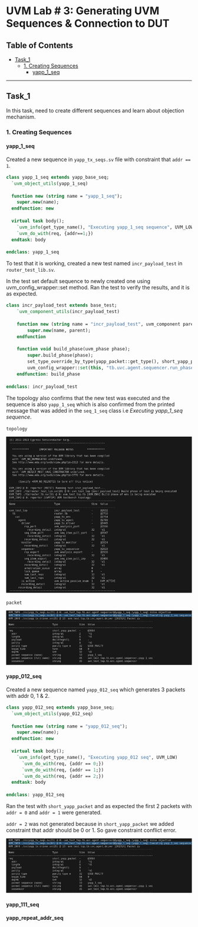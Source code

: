 # UVM Lab # 3: Generating UVM Sequences & Connection to DUT

## Table of Contents

- [Task_1](#task_1)
  - [1. Creating Sequences](#1-Creating_Sequences)
    - [yapp_1_seq](#yapp_1_seq)
---

## Task_1

In this task, need to create different sequences and learn about objection mechanism.

### 1. Creating Sequences

#### yapp_1_seq

Created a new sequence in `yapp_tx_seqs.sv` file with constraint that `addr == 1`. 

```systemverilog
class yapp_1_seq extends yapp_base_seq;
  `uvm_object_utils(yapp_1_seq)

  function new (string name = "yapp_1_seq");
    super.new(name);
  endfunction: new

  virtual task body();
    `uvm_info(get_type_name(), "Executing yapp_1_seq sequence", UVM_LOW)
    `uvm_do_with(req, {addr==1;})
  endtask: body

endclass: yapp_1_seq
```

To test that it is working, created a new test named `incr_payload_test` in `router_test_lib.sv`.

In the test set default sequence to newly created one using uvm_config_wrapper::set method. Ran the test to verify the results, and it is as expected.

```systemverilog
class incr_payload_test extends base_test;
    `uvm_component_utils(incr_payload_test)

    function new (string name = "incr_payload_test", uvm_component parent);
        super.new(name, parent);
    endfunction

    function void build_phase(uvm_phase phase);
        super.build_phase(phase);
        set_type_override_by_type(yapp_packet::get_type(), short_yapp_packet::get_type());
        uvm_config_wrapper::set(this, "tb.uvc.agent.sequencer.run_phase", "default_sequence", yapp_1_seq::get_type());
    endfunction: build_phase

endclass: incr_payload_test
```

The topology also confirms that the new test was executed and the sequence is also `yapp_1_seq` which is also confirmed from the printed message that was added in the `seq_1_seq` class i.e *Executing yapp_1_seq sequence*.

`topology`

![screenshot-1](/screenshots/1.png)

`packet`

![screenshot-2](/screenshots/2.png)

#### yapp_012_seq

Created a new sequence named `yapp_012_seq` which generates 3 packets with addr 0, 1 & 2. 

```systemverilog
class yapp_012_seq extends yapp_base_seq;
  `uvm_object_utils(yapp_012_seq)

  function new (string name = "yapp_012_seq");
    super.new(name);
  endfunction: new

  virtual task body();
    `uvm_info(get_type_name(), "Executing yapp_012 seq", UVM_LOW)
      `uvm_do_with(req, {addr == 0;})
      `uvm_do_with(req, {addr == 1;})
      `uvm_do_with(req, {addr == 2;})
  endtask: body

endclass: yapp_012_seq
```

Ran the test with `short_yapp_packet` and as expected the first 2 packets with `addr = 0` and `addr = 1` were generated.

`addr = 2` was not generated because in `short_yapp_packet` we added constraint that addr should be 0 or 1. So gave constraint conflict error.

![screenshot-2](/screenshots/2.png)

#### yapp_111_seq


#### yapp_repeat_addr_seq